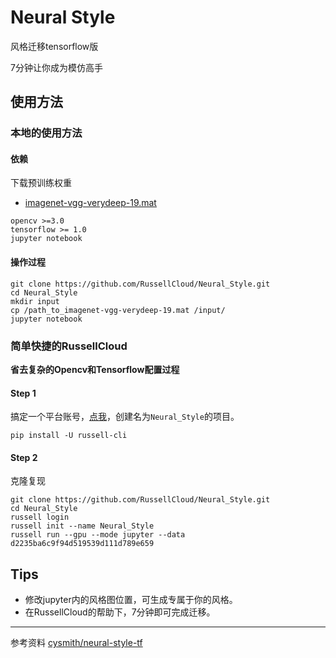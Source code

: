 # Neural Style 
风格迁移tensorflow版

7分钟让你成为模仿高手


## 使用方法

### 本地的使用方法

#### 依赖
下载预训练权重
- [imagenet-vgg-verydeep-19.mat](http://www.vlfeat.org/matconvnet/models/imagenet-vgg-verydeep-19.mat)
```
opencv >=3.0
tensorflow >= 1.0
jupyter notebook
```

#### 操作过程
```
git clone https://github.com/RussellCloud/Neural_Style.git
cd Neural_Style
mkdir input
cp /path_to_imagenet-vgg-verydeep-19.mat /input/
jupyter notebook
```

### 简单快捷的RussellCloud
**省去复杂的Opencv和Tensorflow配置过程**
#### Step 1 
搞定一个平台账号，[点我](http://russellcloud.com/welcome)，创建名为`Neural_Style`的项目。

```
pip install -U russell-cli

```

#### Step 2
克隆复现

```
git clone https://github.com/RussellCloud/Neural_Style.git
cd Neural_Style
russell login
russell init --name Neural_Style
russell run --gpu --mode jupyter --data d2235ba6c9f94d519539d111d789e659
```

## Tips
- 修改jupyter内的风格图位置，可生成专属于你的风格。
- 在RussellCloud的帮助下，7分钟即可完成迁移。

---
参考资料
[cysmith/neural-style-tf](https://github.com/cysmith/neural-style-tf)

